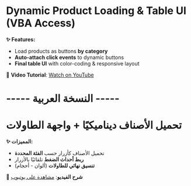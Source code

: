 # Dynamic Product Loading & Table UI (VBA Access)

**✨ Features:**  
- Load products as buttons **by category**  
- **Auto-attach click events** to dynamic buttons  
- **Final table UI** with color-coding & responsive layout  

🔗 **Video Tutorial**: [Watch on YouTube](https://youtu.be/Dm7ZzXQb81k)  

# ----- النسخة العربية -----  
# تحميل الأصناف ديناميكيًا + واجهة الطاولات  

**✨ المميزات:**  
- تحميل الأصناف كأزرار حسب **الفئة المحددة**  
- **ربط أحداث الضغط** تلقائيًا بالأزرار  
- **تنسيق نهائي للطاولات** (ألوان - أحجام)  

🎥 **شرح الفيديو**: [مشاهدة على يوتيوب](https://youtu.be/Dm7ZzXQb81k)  
